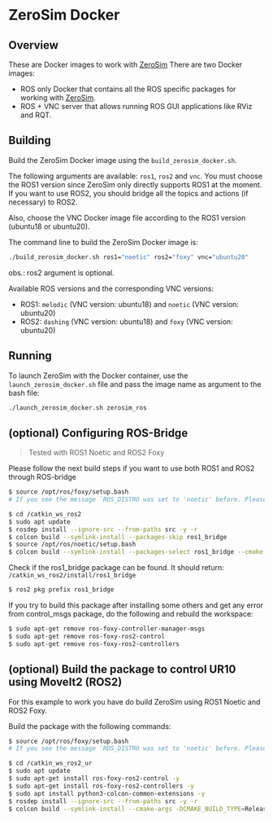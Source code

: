 # ZeroSim Docker 

## Overview 

These are Docker images to work with [ZeroSim](https://github.com/fsstudio-team/ZeroSimROSUnity)
There are two Docker images:

* ROS only Docker that contains all the ROS specific packages for working with [ZeroSim](https://github.com/fsstudio-team/ZeroSimROSUnity).
* ROS + VNC server that allows running ROS GUI applications like RViz and RQT.

## Building

Build the ZeroSim Docker image using the `build_zerosim_docker.sh`. 

The following arguments are available: `ros1`, `ros2` and `vnc`.
You must choose the ROS1 version since ZeroSim only directly supports ROS1 at the moment. If you want to use ROS2, you should bridge all the topics and actions (if necessary) to ROS2. 

Also, choose the VNC Docker image file according to the ROS1 version (ubuntu18 or ubuntu20).

The command line to build the ZeroSim Docker image is:

```bash
./build_zerosim_docker.sh ros1="noetic" ros2="foxy" vnc="ubuntu20"
```
obs.: ros2 argument is optional.

Available ROS versions and the corresponding VNC versions:
- ROS1: `melodic` (VNC version: ubuntu18) and `noetic` (VNC version: ubuntu20)
- ROS2: `dashing` (VNC version: ubuntu18) and `foxy` (VNC version: ubuntu20)

## Running

To launch ZeroSim with the Docker container, use the `launch_zerosim_docker.sh` file and pass the image name as argument to the bash file:
```bash
./launch_zerosim_docker.sh zerosim_ros
```

## (optional) Configuring ROS-Bridge

>Tested with ROS1 Noetic and ROS2 Foxy

Please follow the next build steps if you want to use both ROS1 and ROS2 through ROS-bridge

```bash
$ source /opt/ros/foxy/setup.bash
# If you see the message `ROS_DISTRO was set to 'noetic' before. Please make sure that the environment does not mix paths from different distributions`, execute the following command: exec bash and then source ros foxy again

$ cd /catkin_ws_ros2
$ sudo apt update
$ rosdep install --ignore-src --from-paths src -y -r 
$ colcon build --symlink-install --packages-skip ros1_bridge
$ source /opt/ros/noetic/setup.bash
$ colcon build --symlink-install --packages-select ros1_bridge --cmake-force-configure 
```

Check if the ros1_bridge package can be found. It should return: `/catkin_ws_ros2/install/ros1_bridge`
```bash
$ ros2 pkg prefix ros1_bridge
```

If you try to build this package after installing some others and get any error from control_msgs package, do the following and rebuild the workspace:
```bash
$ sudo apt-get remove ros-foxy-controller-manager-msgs  
$ sudo apt-get remove ros-foxy-ros2-control 
$ sudo apt-get remove ros-foxy-ros2-controllers 
```

## (optional) Build the package to control UR10 using MoveIt2 (ROS2)

For this example to work you have do build ZeroSim using ROS1 Noetic and ROS2 Foxy.

Build the package with the following commands:
```bash
$ source /opt/ros/foxy/setup.bash
# If you see the message `ROS_DISTRO was set to 'noetic' before. Please make sure that the environment does not mix paths from different distributions`, execute the following command: exec bash and then source ros foxy again

$ cd /catkin_ws_ros2_ur 
$ sudo apt update 
$ sudo apt-get install ros-foxy-ros2-control -y 
$ sudo apt-get install ros-foxy-ros2-controllers -y 
$ sudo apt install python3-colcon-common-extensions -y 
$ rosdep install --ignore-src --from-paths src -y -r 
$ colcon build --symlink-install --cmake-args -DCMAKE_BUILD_TYPE=Release
```


